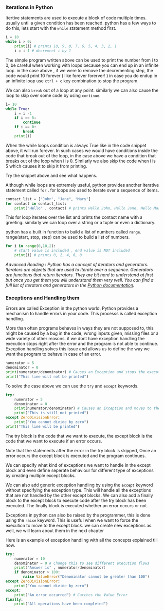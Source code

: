 ### Iterations in Python

Itertive statements are used to execute a block of code multiple times. usually until a given condition has been reached. python has a few ways to do this, lets start with the `while` statement method first.

```python
i = 10
while i > 0:
    print(i) # prints 10, 9, 8, 7, 6, 5, 4, 3, 2, 1
    i = i-1 # decrement i by 1
```

The simple program written above can be used to print the number from i to 0, be careful when working with loops because you can end up in an infinite loop. in the case above , if we were to remove the decrementing step, the code would print 10 forever ( like forever forerver! ) in case you do endup in an infinite loop use `ctrl + c` key combination to stop the program.

We can also `break` out of a loop at any point. similarly we can also cause the loop to skip over some code by using `continue`.

```python
i= 10
while True:
    i = i -1
    if i == 5:
        continue
    if i == 0:
        break
    print(i)
```

When the while loops condition is always True like in the code snippet above, it will run forever. In such cases we would have conditions inside the code that break out of the loop, in the case above we have a condition that breaks out of the loop when i is 0. Similarly we also skip the code when i is 5 which causes it to skip it from printing.

Try the snippet above and see what happens.

Although while loops are extremely useful, python provides another iterative statement called `for` . for loops are used to iterate over a sequence of items.

```python
contact_list = ["John", "Jane", "Mary"]
for contact in contact_list:
    print("Hello" , contact) # prints Hello John, Hello Jane, Hello Mary
```

This for loop iterates over the list and prints the contact name with a greeting. similarly we can loop over a string or a tuple or even a dictionary.

python has a built in function to build a list of numbers called `range`. range(start, stop, step) can be used to build a list of numbers.

```python
for i in range(0,10,2):
    # start value is included , end value is NOT included
    print(i) # prints 0, 2, 4, 6, 8
```

_Advanced Reading_ : _Python has a concept of iterators and generators. Iterators are objects that are used to iterate over a sequence. Generators are functions that return iterators. They are bit hard to understand at first but once you get them you will understand them very well. You can find a full list of iterators and generators in the [Python documentation](https://docs.python.org/3/glossary.html#term-iterator)._

### Exceptions and Handling them

Errors are called Exception in the python world, Python provides a mechanism to handle errors in your code. This processs is called exception handling.

More than often programs behaves in ways they are not supposed to, this might be caused by a bug in the code, wrong inputs given, missing files or a wide variety of other reasons. if we dont have exception handling the execution stops right after the error and the program is not able to continue. Exception handling solves this issue and allows us to define the way we want the program to behave in case of an error.

```python
numerator = 5
denominator = 0
print(numerator/denominator) # Causes an Exception and stops the execution
print("This line will not be printed")
```

To solve the case above we can use the `try` and `except` keywords.

```python
try:
    numerator = 5
    denominator = 0
    print(numerator/denominator) # Causes an Exception and moves to the execute block
    print("This is still not printed")
except ZeroDivisionError:
    print("You cannot divide by zero")
print("This line will be printed")
```

The try block is the code that we want to execute, the except block is the code that we want to execute if an error occurs.

Note that the statements after the error in the try block is skipped, Once an error occurs the except block is executed and the program continues.

We can specify what kind of exceptions we want to handle in the except block and even define seperate behaviour for different type of exceptions by creating multiple except blocks.

We can also add generic exception handling by using the `except` keyword without specifying the exception type. This will handle all the exceptions that are not handled by the other except blocks. We can also add a finally block to the except block to execute code after the try block has been executed. The finally block is executed whether an error occurs or not.

Exceptions in python can also be raised by the programmer, this is done using the `raise` keyword. This is useful when we want to force the execution to move to the except block. we can create new exceptions as well, we will learn about them in the next chapter

Here is an example of exception handling with all the concepts explained till now.

```python
try:
    numerator = 10
    denominator = 0 # Change this to see different execution flows
    print("Answer is" , numerator/denominator)
    if denominator > 100:
        raise ValueError("Denominator cannot be greater than 100")
except ZeroDivisionError:
    print("You cannot divide by zero")
except:
    print("An error occurred") # Catches the Value Error
finally:
    print("All operations have been completed")
```
